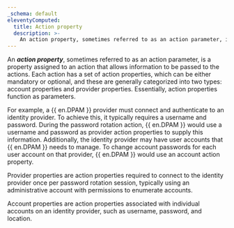```yaml
---
_schema: default
eleventyComputed:
  title: Action property
  description: >-
    An action property, sometimes referred to as an action parameter, is a property assigned to an action that allows information to be passed to the actions.
---
```

An ***action property***, sometimes referred to as an action parameter, is a property assigned to an action that allows information to be passed to the actions. Each action has a set of action properties, which can be either mandatory or optional, and these are generally categorized into two types: account properties and provider properties. Essentially, action properties function as parameters.

For example, a {{ en.DPAM }} provider must connect and authenticate to an identity provider. To achieve this, it typically requires a username and password. During the password rotation action, {{ en.DPAM }} would use a username and password as provider action properties to supply this information. Additionally, the identity provider may have user accounts that {{ en.DPAM }} needs to manage. To change account passwords for each user account on that provider, {{ en.DPAM }} would use an account action property.

Provider properties are action properties required to connect to the identity provider once per password rotation session, typically using an administrative account with permissions to enumerate accounts.

Account properties are action properties associated with individual accounts on an identity provider, such as username, password, and location.
